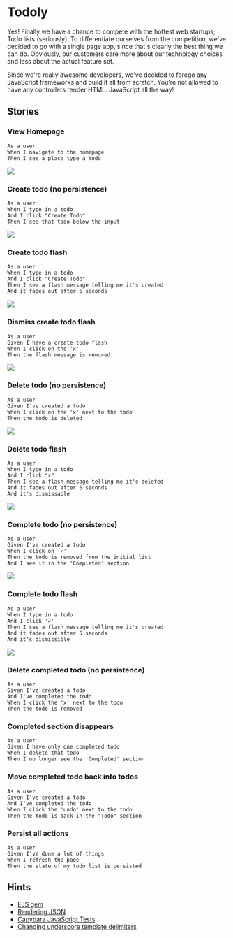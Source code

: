 # Todoly

Yes! Finally we have a chance to compete with the hottest web startups; Todo
lists (seriously). To differentiate ourselves from the competition, we've
decided to go with a single page app, since that's clearly the best thing we
can do. Obviously, our customers care more about our technology choices and less
about the actual feature set.

Since we're really awesome developers, we've decided to forego any JavaScript
frameworks and build it all from scratch. You're not allowed to have any
controllers render HTML. JavaScript all the way!

## Stories

### View Homepage
```
As a user
When I navigate to the homepage
Then I see a place type a todo
```

<img src="mockups/homepage.png">

### Create todo (no persistence)
```
As a user
When I type in a todo
And I click "Create Todo"
Then I see that todo below the input
```

<img src="mockups/create.png">

### Create todo flash
```
As a user
When I type in a todo
And I click "Create Todo"
Then I see a flash message telling me it's created
And it fades out after 5 seconds
```

<img src="mockups/create-flash.png">

### Dismiss create todo flash
```
As a user
Given I have a create todo flash
When I click on the 'x'
Then the flash message is removed
```

<img src="mockups/create-flash-dismiss.png">

### Delete todo (no persistence)
```
As a user
Given I've created a todo
When I click on the 'x' next to the todo
Then the todo is deleted
```

<img src="mockups/delete.png">

### Delete todo flash
```
As a user
When I type in a todo
And I click "x"
Then I see a flash message telling me it's deleted
And it fades out after 5 seconds
And it's dismissable
```

<img src="mockups/delete-flash.png">

### Complete todo (no persistence)
```
As a user
Given I've created a todo
When I click on '✓'
Then the todo is removed from the initial list
And I see it in the 'Completed' section
```

<img src="mockups/complete.png">

### Complete todo flash
```
As a user
When I type in a todo
And I click '✓'
Then I see a flash message telling me it's created
And it fades out after 5 seconds
And it's dismissible
```

<img src="mockups/complete-flash.png">

### Delete completed todo (no persistence)
```
As a user
Given I've created a todo
And I've completed the todo
When I click the 'x' next to the todo
Then the todo is removed
```

### Completed section disappears
```
As a user
Given I have only one completed todo
When I delete that todo
Then I no longer see the 'Completed' section
```

### Move completed todo back into todos
```
As a user
Given I've created a todo
And I've completed the todo
When I click the 'undo' next to the todo
Then the todo is back in the "Todo" section
```

### Persist all actions
```
As a user
Given I've done a lot of things
When I refresh the page
Then the state of my todo list is persisted
```

## Hints

* [EJS gem](https://rubygems.org/gems/ejs)
* [Rendering JSON](http://guides.rubyonrails.org/layouts_and_rendering.html#rendering-json)
* [Capybara JavaScript Tests](https://github.com/jnicklas/capybara#drivers)
* [Changing underscore template delimiters](http://stackoverflow.com/questions/7514922/rails-with-underscore-js-templates)
